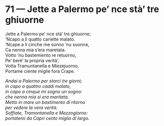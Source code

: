 # 71 — Jette a Palermo pe’ nce stà’ tre ghiuorne

Jette a Palermo pe’ nce stà’ tre ghiuorne;  
’Ncapo a li quatto cariette malato.  
’Ncape a li cinche me sonno ’nu suonne,  
Ca nenna mia s’era maretata.  
Votto ’nu bastemiento re retuorno,  
Pe’ berè’ la propria verità’,  
Votta Tramuntanella e Miezejuorno,  
Portame ciente miglie fora Crape.

_Andai a Palermo per starci tre giorni;  
in capo a quattro caddi malato,  
in capo a cinque mi sogno un sogno:  
che nenna mia si era maritata.  
Metto in mare un bastimento di ritorno  
per vedere la vera verità.  
Soffiate, Tramontanella e Mezzogiorno:  
portatemi da Capri cento miglia al largo._


